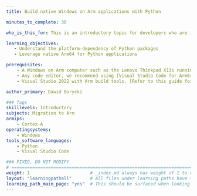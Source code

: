```yaml
---
title: Build native Windows on Arm applications with Python

minutes_to_complete: 30

who_is_this_for: This is an introductory topic for developers who are interested in building Python applications on Arm.

learning_objectives:
   - Understand the platform-dependency of Python packages
   - Leverage native Arm64 for Python applications   

prerequisites:
    - A Windows on Arm computer such as the Lenovo Thinkpad X13s running Windows 11 or a Windows on Arm [virtual machine](/learning-paths/cross-platform/woa_azure/). 
    - Any code editor, we recommend using [Visual Studio Code for Arm64](https://code.visualstudio.com/docs/?dv=win32arm64user).
    - Visual Studio 2022 with Arm build tools. [Refer to this guide for the installation steps](https://developer.arm.com/documentation/102528/0100/Install-Visual-Studio)

author_primary: Dawid Borycki

### Tags
skilllevels: Introductory
subjects: Migration to Arm
armips:
    - Cortex-A
operatingsystems:
    - Windows
tools_software_languages:
    - Python
    - Visual Studio Code

### FIXED, DO NOT MODIFY
# ================================================================================
weight: 1                       # _index.md always has weight of 1 to order correctly
layout: "learningpathall"       # All files under learning paths have this same wrapper
learning_path_main_page: "yes"  # This should be surfaced when looking for related content. Only set for _index.md of learning path content.
---
```

